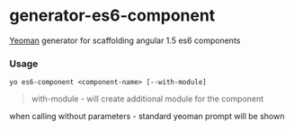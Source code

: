 # generator-es6-component

[Yeoman](http://yeoman.io/) generator for scaffolding angular 1.5 es6 components

### Usage
```
yo es6-component <component-name> [--with-module]
```
> with-module - will create additional module for the component

when calling without parameters - standard yeoman prompt will be shown
